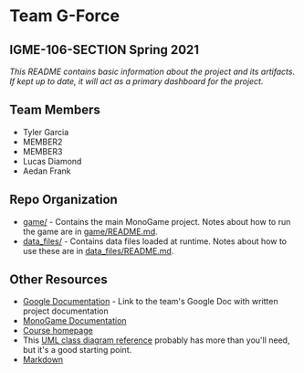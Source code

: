 # Team **G-Force**
## IGME-106-SECTION Spring 2021

_This README contains basic information about the project and its artifacts. If kept up to date, it will act as a primary dashboard for the project._

## Team Members
- Tyler Garcia
- MEMBER2
- MEMBER3
- Lucas Diamond
- Aedan Frank

## Repo Organization
- [game/](game/) - Contains the main MonoGame project. Notes about how to run the game are in [game/README.md](game/README.md).
- [data_files/](data_files/) - Contains data files loaded at runtime. Notes about how to use these are in [data_files/README.md](data_files/README.md).

## Other Resources
- [Google Documentation](TBD) - Link to the team's Google Doc with written project documentation
- [MonoGame Documentation](http://www.monogame.net/documentation/?page=main)
- [Course homepage](https://esmesh.github.io/RIT-IGME-106/)
- This [UML class diagram reference](https://www.uml-diagrams.org/class-reference.html) probably has more than you'll need, but it's a good starting point.
- [Markdown](https://docs.gitlab.com/ee/user/markdown.html)
